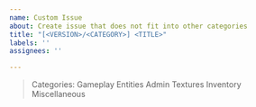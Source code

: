 ```yaml
---
name: Custom Issue
about: Create issue that does not fit into other categories
title: "[<VERSION>/<CATEGORY>] <TITLE>"
labels: ''
assignees: ''

---
```


> Categories:
>  Gameplay
>  Entities
>  Admin
>  Textures
>  Inventory
>  Miscellaneous
